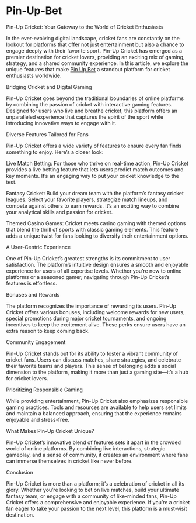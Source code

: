 # Pin-Up-Bet
Pin-Up Cricket: Your Gateway to the World of Cricket Enthusiasts

In the ever-evolving digital landscape, cricket fans are constantly on the lookout for platforms that offer not just entertainment but also a chance to engage deeply with their favorite sport. Pin-Up Cricket has emerged as a premier destination for cricket lovers, providing an exciting mix of gaming, strategy, and a shared community experience. In this article, we explore the unique features that make <a href=https://pin-upcricket.com/>Pin Up Bet</a> a standout platform for cricket enthusiasts worldwide.

Bridging Cricket and Digital Gaming

Pin-Up Cricket goes beyond the traditional boundaries of online platforms by combining the passion of cricket with interactive gaming features. Designed for users who live and breathe cricket, this platform offers an unparalleled experience that captures the spirit of the sport while introducing innovative ways to engage with it.

Diverse Features Tailored for Fans

Pin-Up Cricket offers a wide variety of features to ensure every fan finds something to enjoy. Here’s a closer look:

Live Match Betting: For those who thrive on real-time action, Pin-Up Cricket provides a live betting feature that lets users predict match outcomes and key moments. It’s an engaging way to put your cricket knowledge to the test.

Fantasy Cricket: Build your dream team with the platform’s fantasy cricket leagues. Select your favorite players, strategize match lineups, and compete against others to earn rewards. It’s an exciting way to combine your analytical skills and passion for cricket.

Themed Casino Games: Cricket meets casino gaming with themed options that blend the thrill of sports with classic gaming elements. This feature adds a unique twist for fans looking to diversify their entertainment options.

A User-Centric Experience

One of Pin-Up Cricket’s greatest strengths is its commitment to user satisfaction. The platform’s intuitive design ensures a smooth and enjoyable experience for users of all expertise levels. Whether you’re new to online platforms or a seasoned gamer, navigating through Pin-Up Cricket’s features is effortless.

Bonuses and Rewards

The platform recognizes the importance of rewarding its users. Pin-Up Cricket offers various bonuses, including welcome rewards for new users, special promotions during major cricket tournaments, and ongoing incentives to keep the excitement alive. These perks ensure users have an extra reason to keep coming back.

Community Engagement

Pin-Up Cricket stands out for its ability to foster a vibrant community of cricket fans. Users can discuss matches, share strategies, and celebrate their favorite teams and players. This sense of belonging adds a social dimension to the platform, making it more than just a gaming site—it’s a hub for cricket lovers.

Prioritizing Responsible Gaming

While providing entertainment, Pin-Up Cricket also emphasizes responsible gaming practices. Tools and resources are available to help users set limits and maintain a balanced approach, ensuring that the experience remains enjoyable and stress-free.

What Makes Pin-Up Cricket Unique?

Pin-Up Cricket’s innovative blend of features sets it apart in the crowded world of online platforms. By combining live interactions, strategic gameplay, and a sense of community, it creates an environment where fans can immerse themselves in cricket like never before.

Conclusion

Pin-Up Cricket is more than a platform; it’s a celebration of cricket in all its glory. Whether you’re looking to bet on live matches, build your ultimate fantasy team, or engage with a community of like-minded fans, Pin-Up Cricket offers a comprehensive and enjoyable experience. If you’re a cricket fan eager to take your passion to the next level, this platform is a must-visit destination.
